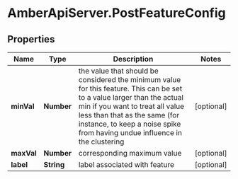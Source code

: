 # AmberApiServer.PostFeatureConfig

## Properties
Name | Type | Description | Notes
------------ | ------------- | ------------- | -------------
**minVal** | **Number** | the value that should be considered the minimum value for this feature. This can be set to a value larger than the actual min if you want to treat all value less than that as the same (for instance, to keep a noise spike from having undue influence in the clustering | [optional] 
**maxVal** | **Number** | corresponding maximum value | [optional] 
**label** | **String** | label associated with feature | [optional] 
